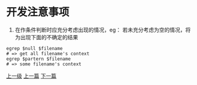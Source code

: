 # 开发注意事项
1. 在作条件判断时应充分考虑出现的情况，eg：
若未充分考虑为空的情况，将为出现下面的不确定的结果
```shell
egrep $null $filename  
# => get all filename's context
egrep $partern $filename
# => some filename's context
```



















[上一级](base.md)
[上一篇](conv_string_to_char_pointer.md)
[下一篇](do_while_false.md)
